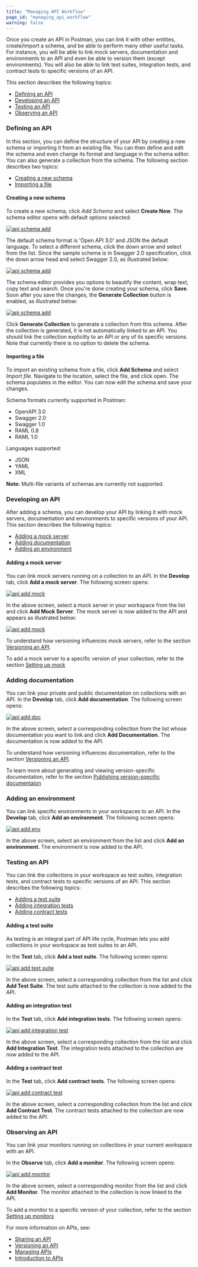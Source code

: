 ```yaml
---
title: "Managing API Workflow"
page_id: "managing_api_workflow"
warning: false
---
```


Once you create an API in Postman, you can link it with other entities, create/import a schema, and be able to perform many other useful tasks. For instance, you will be able to link mock servers, documentation and environments to an API and even be able to version them (except environments). You will also be able to link test suites, integration tests, and contract tests to specific versions of an API.

This section describes the following topics:

* [Defining an API](#defining-an-api)
* [Developing an API](#developing-an-api)
* [Testing an API](#testing-an-api)
* [Observing an API](#observing-an-api)

### Defining an API

In this section, you can define the structure of your API by creating a new schema or importing it from an existing file. You can then define and edit the schema and even change its format and language in the schema editor. You can also generate a collection from the schema. The following section describes two topics:

* [Creating a new schema](#creating-a-new-schema)
* [Importing a file](#importing-a-file)

#### Creating a new schema

To create a new schema, click *Add Schema* and select **Create New**. The schema editor opens with default options selected:

[![api schema add](https://s3.amazonaws.com/postman-static-getpostman-com/postman-docs/API-Schema-Editor1c.png)](https://s3.amazonaws.com/postman-static-getpostman-com/postman-docs/API-Schema-Editor1c.png)

The default schema format is 'Open API 3.0' and JSON the default language. To select a different schema, click the down arrow and select from the list. Since the sample schema is in Swagger 2.0 specification, click the down arrow head and select Swagger 2.0, as illustrated below: 

[![api schema add](https://s3.amazonaws.com/postman-static-getpostman-com/postman-docs/API-Schema-Editor1b.png)](https://s3.amazonaws.com/postman-static-getpostman-com/postman-docs/API-Schema-Editor1b.png)

The schema editor provides you options to beautify the content, wrap text, copy text and search. Once you're done creating your schema, click **Save**. Soon after you save the changes, the **Generate Collection** button is enabled, as illustrated below: 

[![api schema add](https://s3.amazonaws.com/postman-static-getpostman-com/postman-docs/API-Schema-Editor2.png)](https://s3.amazonaws.com/postman-static-getpostman-com/postman-docs/API-Schema-Editor2.png)

Click **Generate Collection** to generate a collection from this schema. After the collection is generated, it is not automatically linked to an API. You should link the collection explicitly to an API or any of its specific versions. Note that currently there is no option to delete the schema. 


#### Importing a file

To import an existing schema from a file, click **Add Schema** and select *Import file*. Navigate to the location, select the file, and click open. The schema populates in the editor. You can now edit the schema and save your changes. 

Schema formats currently supported in Postman:

* OpenAPI 3.0
* Swagger 2.0
* Swagger 1.0
* RAML 0.8
* RAML 1.0

Languages supported:

* JSON
* YAML
* XML

**Note:** Multi-file variants of schemas are currently not supported. 


### Developing an API

After adding a schema, you can develop your API by linking it with mock servers, documentation and environments to specific versions of your API. This section describes the following topics:

* [Adding a mock server](#adding-a-mock-server)
* [Adding documentation](#adding-documentation)
* [Adding an environment](#adding-an-environment)

#### Adding a mock server

You can link mock servers running on a collection to an API. In the **Develop** tab, click **Add a mock server**. The following screen opens:

[![api add mock](https://s3.amazonaws.com/postman-static-getpostman-com/postman-docs/API-AddMock1.png)](https://s3.amazonaws.com/postman-static-getpostman-com/postman-docs/API-AddMock1.png)

In the above screen, select a mock server in your workspace from the list and click **Add Mock Server**. The mock server is now added to the API and appears as illustrated below:

[![api add mock](https://s3.amazonaws.com/postman-static-getpostman-com/postman-docs/API-AddMock1-VersionTag.png)](https://s3.amazonaws.com/postman-static-getpostman-com/postman-docs/API-AddMock1-VersionTag.png)

To understand how versioning influences mock servers, refer to the section
[Versioning an API](/docs/v6/postman/working_with_apis/versioning-an-api).

To add a mock server to a specific version of your collection, refer to the section [Setting up mock](/docs/v6/postman/mock_servers/setting_up_mock)



### Adding documentation

You can link your private and public documentation on collections with an API. In the **Develop** tab, click **Add documentation**. The following screen opens:

[![api add doc](https://s3.amazonaws.com/postman-static-getpostman-com/postman-docs/API-Add-Documentation1.png)](https://s3.amazonaws.com/postman-static-getpostman-com/postman-docs/API-Add-Documentation1.png)

In the above screen, select a corresponding collection from the list whose documentation you want to link and click **Add Documentation**. The documentation is now added to the API. 

To understand how versioning influences documentation, refer to the section [Versioning an API](/docs/v6/postman/working_with_apis/versioning-an-api).

To learn more about generating and viewing version-specific documentation, refer to the section [Publishing version-specific documentaion](/docs/v6/postman/api_documentation/publishing_public_docs) 

### Adding an environment

You can link specific environments in your workspaces to an API. 
In the **Develop** tab, click **Add an environment**. The following screen opens:

[![api add env](https://s3.amazonaws.com/postman-static-getpostman-com/postman-docs/API-Add-Environment1.png)](https://s3.amazonaws.com/postman-static-getpostman-com/postman-docs/API-Add-Environment1.png)

In the above screen, select an environment from the list and click **Add an environment**. The environment is now added to the API.

### Testing an API

You can link the collections in your workspace as test suites, integration tests, and contract tests to specific versions of an API. This section describes the following topics:

* [Adding a test suite](#adding-a-test-suite)
* [Adding integration tests](#adding-integration-tests)
* [Adding contract tests](#adding-contract-tests)

#### Adding a test suite

As testing is an integral part of API life cycle, Postman lets you add collections in your workspace as test suites to an API. 

In the **Test** tab, click **Add a test suite**. The following screen opens:

[![api add test suite](https://s3.amazonaws.com/postman-static-getpostman-com/postman-docs/API-Add-Test-Suite1.png)](https://s3.amazonaws.com/postman-static-getpostman-com/postman-docs/API-Add-Test-Suite1.png)

In the above screen, select a corresponding collection from the list and click **Add Test Suite**. The test suite attached to the collection is now added to the API. 


#### Adding an integration test

In the **Test** tab, click **Add integration tests**. The following screen opens:

[![api add integration test](https://s3.amazonaws.com/postman-static-getpostman-com/postman-docs/API-Add-Integration-Test1.png)](https://s3.amazonaws.com/postman-static-getpostman-com/postman-docs/API-Add-Integration-Test1.png)

In the above screen, select a corresponding collection from the list and click **Add Integration Test**. The integration tests attached to the collection are now added to the API. 


#### Adding a contract test

In the **Test** tab, click **Add contract tests**. The following screen opens:

[![api add contract test](https://s3.amazonaws.com/postman-static-getpostman-com/postman-docs/API-Add-Contract-Test1.png)](https://s3.amazonaws.com/postman-static-getpostman-com/postman-docs/API-Add-Contract-Test1.png)

In the above screen, select a corresponding collection from the list and click **Add Contract Test**. The contract tests attached to the collection are now added to the API. 


### Observing an API

You can link your monitors running on collections in your current workspace with an API. 

In the **Observe** tab, click **Add a monitor**. The following screen opens:

[![api add monitor](https://s3.amazonaws.com/postman-static-getpostman-com/postman-docs/API-Add-Monitor1.png)](https://s3.amazonaws.com/postman-static-getpostman-com/postman-docs/API-Add-Monitor1.png)

In the above screen, select a corresponding monitor from the list and click **Add Monitor**. The monitor attached to the collection is now linked to the API. 

To add a monitor to a specific version of your collection, refer to the section [Setting up monitors](/docs/v6/postman/monitors/setting_up_monitor) 


For more information on APIs, see:

* [Sharing an API](/docs/v6/postman/working_with_apis/sharing_apis)
* [Versioning an API](/docs/v6/postman/working_with_apis/versioning-an-api)
* [Managing APIs](/docs/v6/postman/working_with_apis/managing-apis)
* [Introduction to APIs](/docs/v6/postman/working_with_apis/introduction-to-apis)
